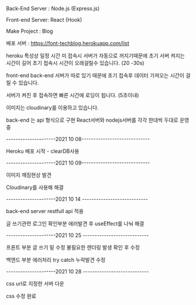 Back-End Server : Node.js (Express.js)

Front-end Server: React (Hook)

Make Project : Blog 

배포 서버 : https://font-techblog.herokuapp.com/list

heroku 특성상 일정 시간 미 접속시 서버가 자동으로 꺼지기때문에 초기 서버 켜지는 시간이 길어 초기 접속시 시간이 오래걸릴수 있습니다. (20 -30s)

front-end back-end 서버가 따로 있기 때문에 초기 접속후 데이터 가져오는 시간이 걸릴 수 있습니다. 

서버가 켜진 후 접속하면 빠른 시간에 로딩이 됩니다. (5초이내)

이미지는 cloudinary를 이용하고 있습니다.

back-end 는 api 형식으로 구현 React서버와 nodejs서버를 각각 한대씩 두대로 운영 중

---------------------2021 10 08-----------------------------

Heroku 배포 시작 - clearDB사용

---------------------2021 10 09-----------------------------

이미지 깨짐현상 발견

Cloudinary를 사용해 해결

---------------------2021 10 14 ----------------------------

back-end server restfull api 적용

글 쓰기관련 로그인 확인부분 에러발견 후 useEffect를 나눠 해결

---------------------2021 10 25 ----------------------------

프론트 부분 글 쓰기 밑 수정 불필요한 렌더링 발생 확인 후 수정 

백엔드 부분 에러처리 try catch 누락발견 수정 

---------------------2021 10 28 ----------------------------

css url로 지정한 서버 다운

css 수정 완료